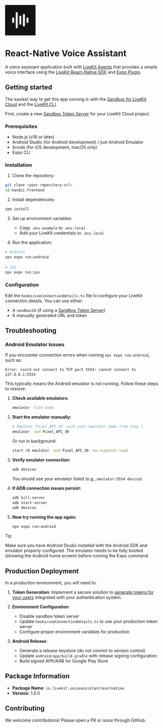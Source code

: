 <img src="./.github/assets/icon.png" alt="Voice Assistant App Icon" width="100" height="100">

# React-Native Voice Assistant

A voice assistant application built with [LiveKit Agents](https://docs.livekit.io/agents/overview/) that provides a simple voice interface using the [LiveKit React-Native SDK](https://github.com/livekit/client-sdk-react-native) and [Expo Plugin](https://github.com/livekit/client-sdk-react-native-expo-plugin).

## Getting started

The easiest way to get this app running is with the [Sandbox for LiveKit Cloud](https://cloud.livekit.io/projects/p_/sandbox) and the [LiveKit CLI](https://docs.livekit.io/home/cli/cli-setup/).

First, create a new [Sandbox Token Server](https://cloud.livekit.io/projects/p_mytc7vpzfkt/sandbox/templates/token-server) for your LiveKit Cloud project.

### Prerequisites

- Node.js (v16 or later)
- Android Studio (for Android development) / just Android Emulator
- Xcode (for iOS development, macOS only)
- Expo CLI

### Installation

1. Clone the repository:
```bash
git clone <your-repository-url>
cd handii-frontend
```

2. Install dependencies:
```bash
npm install
```

3. Set up environment variables:
   - Copy `.env.example` to `.env.local`
   - Add your LiveKit credentials to `.env.local`

4. Run the application:
```bash
# Android
npx expo run:android

# iOS
npx expo run:ios
```

### Configuration

Edit the `hooks/useConnectionDetails.ts` file to configure your LiveKit connection details. You can use either:
- A `sandboxID` (if using a [Sandbox Token Server](https://cloud.livekit.io/projects/p_/sandbox/templates/token-server))
- A manually generated URL and token

## Troubleshooting

### Android Emulator Issues

If you encounter connection errors when running `npx expo run:android`, such as:
```
Error: could not connect to TCP port 5554: cannot connect to 127.0.0.1:5554
```

This typically means the Android emulator is not running. Follow these steps to resolve:

1. **Check available emulators:**
   ```bash
   emulator -list-avds
   ```

2. **Start the emulator manually:**
   ```bash
   # Replace 'Pixel_API_30' with your emulator name from step 1
   emulator -avd Pixel_API_30
   ```
   
   Or run in background:
   ```bash
   start /b emulator -avd Pixel_API_30 -no-snapshot-load
   ```

3. **Verify emulator connection:**
   ```bash
   adb devices
   ```
   You should see your emulator listed (e.g., `emulator-5554 device`)

4. **If ADB connection issues persist:**
   ```bash
   adb kill-server
   adb start-server
   adb devices
   ```

5. **Now try running the app again:**
   ```bash
   npx expo run:android
   ```

> [!TIP]
> Make sure you have Android Studio installed with the Android SDK and emulator properly configured. The emulator needs to be fully booted (showing the Android home screen) before running the Expo command.

## Production Deployment

In a production environment, you will need to:

1. **Token Generation**: Implement a secure solution to [generate tokens for your users](https://docs.livekit.io/home/server/generating-tokens/) integrated with your authentication system.

2. **Environment Configuration**:
   - Disable sandbox token server
   - Update `hooks/useConnectionDetails.ts` to use your production token server
   - Configure proper environment variables for production

3. **Android Release**:
   - Generate a release keystore (do not commit to version control)
   - Update `android/app/build.gradle` with release signing configuration
   - Build signed APK/AAB for Google Play Store

## Package Information

- **Package Name**: `io.livekit.voiceassistantreactnative`
- **Version**: 1.0.0

## Contributing

We welcome contributions! Please open a PR or issue through GitHub.

